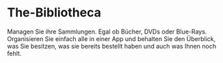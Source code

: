 # The-Bibliotheca
Managen Sie ihre Sammlungen. Egal ob Bücher, DVDs oder Blue-Rays. Organisieren Sie einfach alle in einer App und behalten Sie den Überblick, was Sie besitzen, was sie bereits bestellt haben und auch was Ihnen noch fehlt.
